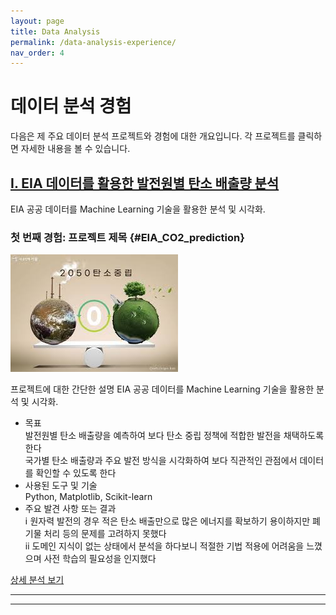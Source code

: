```yaml
---
layout: page
title: Data Analysis
permalink: /data-analysis-experience/
nav_order: 4
---
```


# 데이터 분석 경험

다음은 제 주요 데이터 분석 프로젝트와 경험에 대한 개요입니다. 각 프로젝트를 클릭하면 자세한 내용을 볼 수 있습니다.

## [Ⅰ. EIA 데이터를 활용한 발전원별 탄소 배출량 분석](#first-experience)
EIA 공공 데이터를 Machine Learning 기술을 활용한 분석 및 시각화.

<!-- ## [두 번째 경험: 프로젝트 제목](#second-experience)
두 번째 데이터 분석 경험에 대한 간단한 소개.

## [세 번째 경험: 프로젝트 제목](#third-experience)
세 번째 데이터 분석 경험에 대한 간단한 소개.

--- -->

### 첫 번째 경험: 프로젝트 제목 {#EIA_CO2_prediction}

![프로젝트 이미지](iamge\탄소중립.jpg)

프로젝트에 대한 간단한 설명
 EIA 공공 데이터를 Machine Learning 기술을 활용한 분석 및 시각화.
- 목표  
발전원별 탄소 배출량을 예측하여 보다 탄소 중립 정책에 적합한 발전을 채택하도록 한다  
국가별 탄소 배출량과 주요 발전 방식을 시각화하여 보다 직관적인 관점에서 데이터를 확인할 수 있도록 한다
- 사용된 도구 및 기술  
Python, Matplotlib, Scikit-learn  
- 주요 발견 사항 또는 결과  
ⅰ 원자력 발전의 경우 적은 탄소 배출만으로 많은 에너지를 확보하기 용이하지만 폐기물 처리 등의 문제를 고려하지 못했다  
ⅱ 도메인 지식이 없는 상태에서 분석을 하다보니 적절한 기법 적용에 어려움을 느꼈으며 사전 학습의 필요성을 인지했다

[상세 분석 보기](https://5ez1.github.io/data-analysis-experience/DA/EIA_CO2_prediction.md)

---

<!-- ### 두 번째 경험: 프로젝트 제목 {#second-experience}

![프로젝트 이미지](path/to/image2.jpg)

프로젝트에 대한 간단한 설명:
- 목표
- 사용된 도구 및 기술
- 주요 발견 사항 또는 결과

[상세 분석 보기](link-to-detailed-page-or-github-repo)

---

### 세 번째 경험: 프로젝트 제목 {#third-experience}

![프로젝트 이미지](path/to/image3.jpg)

프로젝트에 대한 간단한 설명:
- 목표
- 사용된 도구 및 기술
- 주요 발견 사항 또는 결과

[상세 분석 보기](link-to-detailed-page-or-github-repo) -->

---